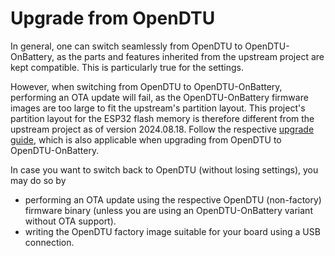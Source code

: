 # Upgrade from OpenDTU

In general, one can switch seamlessly from OpenDTU to OpenDTU-OnBattery, as the
parts and features inherited from the upstream project are kept compatible.
This is particularly true for the settings.

However, when switching from OpenDTU to OpenDTU-OnBattery, performing an OTA
update will fail, as the OpenDTU-OnBattery firmware images are too large to fit
the upstream's partition layout. This project's partition layout for the ESP32
flash memory is therefore different from the upstream project as of version
2024.08.18. Follow the respective [upgrade guide](upgrade_8mb.md), which is
also applicable when upgrading from OpenDTU to OpenDTU-OnBattery.

In case you want to switch back to OpenDTU (without losing settings), you may
do so by

* performing an OTA update using the respective OpenDTU (non-factory) firmware
  binary (unless you are using an OpenDTU-OnBattery variant without OTA
  support).
* writing the OpenDTU factory image suitable for your board using a USB
  connection.
